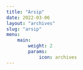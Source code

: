 ```yaml
---
title: "Arsip"
date: 2022-03-06
layout: "archives"
slug: "arsip"
menu:
    main:
        weight: 2
        params: 
            icon: archives
---
```

